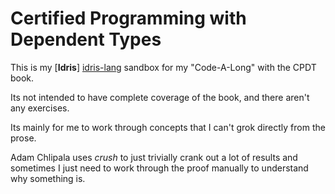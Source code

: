 # Certified Programming with Dependent Types

This is my [**Idris**] [idris-lang] sandbox for my "Code-A-Long" with the CPDT book.

Its not intended to have complete coverage of the book, and there aren't any exercises.

Its mainly for me to work through concepts that I can't grok directly from the prose.

Adam Chlipala uses *crush* to just trivially crank out a lot of results and sometimes
I just need to work through the proof manually to understand why something is.

[idris-lang]: http://www.idris-lang.org/ "idris-lang.org"
